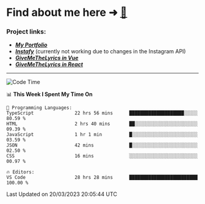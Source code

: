 # Find about me here ➜ [🧑](https://pauabella.dev)

### Project links:
- ***[My Portfolio](https://pauabella.dev)***
- ***[Instafy](https://instafy.me)*** (currently not working due to changes in the Instagram API)
- ***[GiveMeTheLyrics in Vue](https://lyrics.pauabella.dev)***
- ***[GiveMeTheLyrics in React](https://pauabella.dev/GiveMeTheLyrics)***

---
<!--START_SECTION:waka-->
![Code Time](http://img.shields.io/badge/Code%20Time-2%2C015%20hrs%206%20mins-blue)

📊 **This Week I Spent My Time On** 

```text
💬 Programming Languages: 
TypeScript               22 hrs 56 mins      ████████████████████░░░░░   80.59 % 
HTML                     2 hrs 40 mins       ██░░░░░░░░░░░░░░░░░░░░░░░   09.39 % 
JavaScript               1 hr 1 min          █░░░░░░░░░░░░░░░░░░░░░░░░   03.59 % 
JSON                     42 mins             █░░░░░░░░░░░░░░░░░░░░░░░░   02.50 % 
CSS                      16 mins             ░░░░░░░░░░░░░░░░░░░░░░░░░   00.97 % 

🔥 Editors: 
VS Code                  28 hrs 28 mins      █████████████████████████   100.00 % 
```


 Last Updated on 20/03/2023 20:05:44 UTC
<!--END_SECTION:waka-->
